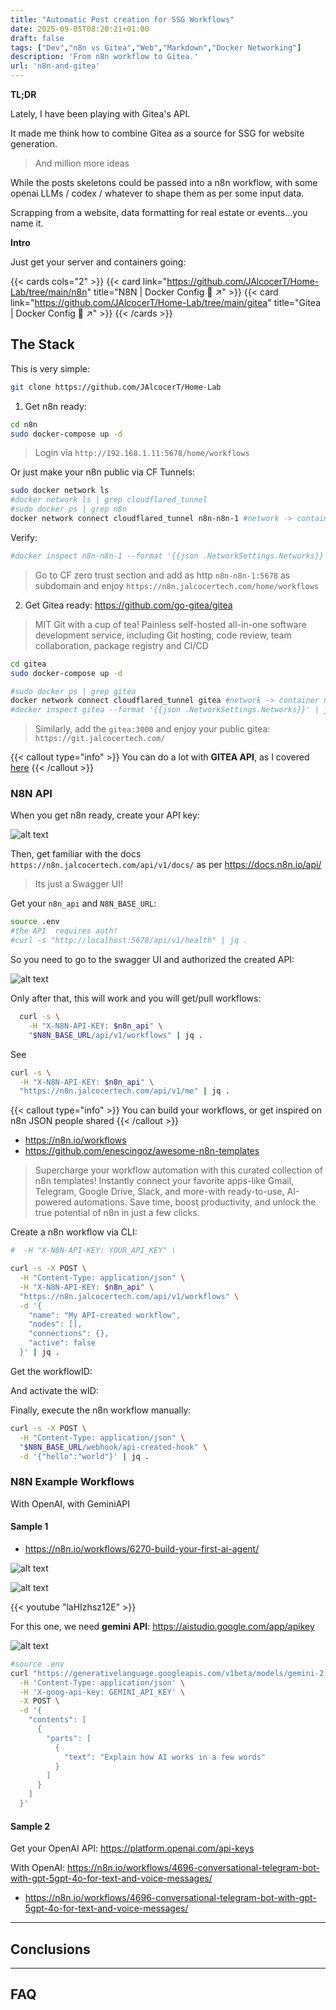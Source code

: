 ```yaml
---
title: "Automatic Post creation for SSG Workflows"
date: 2025-09-05T08:20:21+01:00
draft: false
tags: ["Dev","n8n vs Gitea","Web","Markdown","Docker Networking"]
description: 'From n8n workflow to Gitea.'
url: 'n8n-and-gitea'
---
```



**TL;DR** 

Lately, I have been playing with Gitea's API.

It made me think how to combine Gitea as a source for SSG for website generation.

> And million more ideas

While the posts skeletons could be passed into a n8n workflow, with some openai LLMs / codex / whatever to shape them as per some input data.

Scrapping from a website, data formatting for real estate or events...you name it.

**Intro**

Just get your server and containers going:

{{< cards cols="2" >}}
  {{< card link="https://github.com/JAlcocerT/Home-Lab/tree/main/n8n" title="N8N | Docker Config 🐋 ↗" >}}
  {{< card link="https://github.com/JAlcocerT/Home-Lab/tree/main/gitea" title="Gitea | Docker Config 🐋 ↗" >}}
{{< /cards >}}


## The Stack


This is very simple:

```sh
git clone https://github.com/JAlcocerT/Home-Lab
```

1. Get n8n ready:

```sh
cd n8n
sudo docker-compose up -d
```

> Login via `http://192.168.1.11:5678/home/workflows`

Or just make your n8n public via CF Tunnels:

```sh
sudo docker network ls
#docker network ls | grep cloudflared_tunnel
#sudo docker ps | grep n8n
docker network connect cloudflared_tunnel n8n-n8n-1 #network -> container name
```

Verify:

```sh
#docker inspect n8n-n8n-1 --format '{{json .NetworkSettings.Networks}}' | jq
```

> Go to CF zero trust section and add as http `n8n-n8n-1:5678` as subdomain and enjoy `https://n8n.jalcocertech.com/home/workflows`

2. Get Gitea ready: https://github.com/go-gitea/gitea

> MIT  Git with a cup of tea! Painless self-hosted all-in-one software development service, including Git hosting, code review, team collaboration, package registry and CI/CD 

```sh
cd gitea
sudo docker-compose up -d

#sudo docker ps | grep gitea
docker network connect cloudflared_tunnel gitea #network -> container name
#docker inspect gitea --format '{{json .NetworkSettings.Networks}}' | jq
```

> Similarly, add the `gitea:3000` and enjoy your public gitea: `https://git.jalcocertech.com/`

{{< callout type="info" >}}
You can do a lot with **GITEA API**, as I covered [here](https://jalcocert.github.io/JAlcocerT/fastapi-x-pocketbase/#gitea-101)
{{< /callout >}}

### N8N API

When you get n8n ready, create your API key:

![alt text](/blog_img/GenAI/n8n/n8n-api.png)

Then, get familiar with the docs `https://n8n.jalcocertech.com/api/v1/docs/` as per https://docs.n8n.io/api/

> Its just a Swagger UI!


Get your `n8n_api` and `N8N_BASE_URL`:

```sh
source .env
#the API  requires auth!
#curl -s "http://localhost:5678/api/v1/health" | jq .
```

So you need to go to the swagger UI and authorized the created API:

![alt text](/blog_img/GenAI/n8n/n8n-api-swagger-auth.png)

Only after that, this will work and you will get/pull workflows:

```sh
  curl -s \
    -H "X-N8N-API-KEY: $n8n_api" \
    "$N8N_BASE_URL/api/v1/workflows" | jq .
```

See

```sh
curl -s \
  -H "X-N8N-API-KEY: $n8n_api" \
  "https://n8n.jalcocertech.com/api/v1/me" | jq .
```

{{< callout type="info" >}}
You can build your workflows, or get inspired on n8n JSON people shared 
{{< /callout >}}

* https://n8n.io/workflows
* https://github.com/enescingoz/awesome-n8n-templates

> Supercharge your workflow automation with this curated collection of n8n templates! Instantly connect your favorite apps-like Gmail, Telegram, Google Drive, Slack, and more-with ready-to-use, AI-powered automations. Save time, boost productivity, and unlock the true potential of n8n in just a few clicks.

Create a n8n workflow via CLI:

```sh
#  -H "X-N8N-API-KEY: YOUR_API_KEY" \

curl -s -X POST \
  -H "Content-Type: application/json" \
  -H "X-N8N-API-KEY: $n8n_api" \
  "https://n8n.jalcocertech.com/api/v1/workflows" \
  -d '{
    "name": "My API-created workflow",
    "nodes": [],
    "connections": {},
    "active": false
  }' | jq .
```

Get the workflowID:



And activate the wID:


Finally, execute the n8n workflow manually:

```sh
curl -s -X POST \
  -H "Content-Type: application/json" \
  "$N8N_BASE_URL/webhook/api-created-hook" \
  -d '{"hello":"world"}' | jq .
```

### N8N Example Workflows

With OpenAI, with GeminiAPI

#### Sample 1

* https://n8n.io/workflows/6270-build-your-first-ai-agent/

![alt text](/blog_img/GenAI/n8n/n8n-sample-1.png)

![alt text](/blog_img/GenAI/n8n/n8n-gemini.png)
<!-- 
https://www.youtube.com/watch?v=laHIzhsz12E -->

{{< youtube "laHIzhsz12E" >}}

For this one, we need **gemini API**: https://aistudio.google.com/app/apikey

![alt text](/blog_img/GenAI/n8n/gemini-api.png)

```sh
#source .env
curl "https://generativelanguage.googleapis.com/v1beta/models/gemini-2.0-flash:generateContent" \
  -H 'Content-Type: application/json' \
  -H 'X-goog-api-key: GEMINI_API_KEY' \
  -X POST \
  -d '{
    "contents": [
      {
        "parts": [
          {
            "text": "Explain how AI works in a few words"
          }
        ]
      }
    ]
  }'
```

#### Sample 2

Get your OpenAI API: https://platform.openai.com/api-keys

With OpenAI: https://n8n.io/workflows/4696-conversational-telegram-bot-with-gpt-5gpt-4o-for-text-and-voice-messages/

* https://n8n.io/workflows/4696-conversational-telegram-bot-with-gpt-5gpt-4o-for-text-and-voice-messages/


--- 


## Conclusions


---


## FAQ
